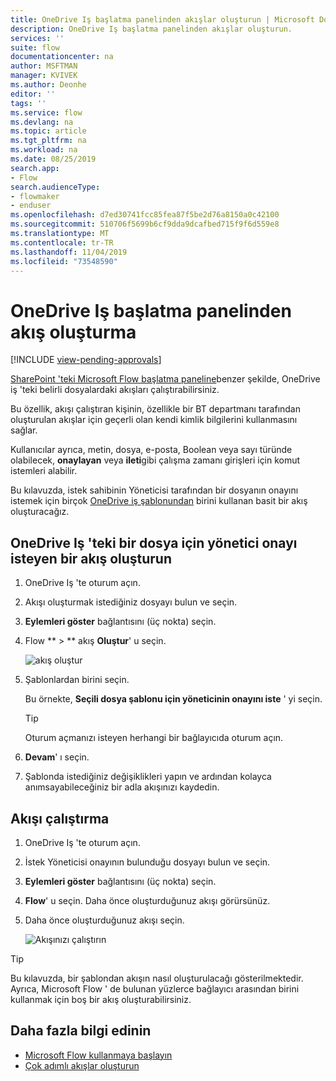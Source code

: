 ```yaml
---
title: OneDrive Iş başlatma panelinden akışlar oluşturun | Microsoft Docs
description: OneDrive Iş başlatma panelinden akışlar oluşturun.
services: ''
suite: flow
documentationcenter: na
author: MSFTMAN
manager: KVIVEK
ms.author: Deonhe
editor: ''
tags: ''
ms.service: flow
ms.devlang: na
ms.topic: article
ms.tgt_pltfrm: na
ms.workload: na
ms.date: 08/25/2019
search.app:
- Flow
search.audienceType:
- flowmaker
- enduser
ms.openlocfilehash: d7ed30741fcc85fea87f5be2d76a8150a0c42100
ms.sourcegitcommit: 510706f5699b6cf9dda9dcafbed715f9f6d559e8
ms.translationtype: MT
ms.contentlocale: tr-TR
ms.lasthandoff: 11/04/2019
ms.locfileid: "73548590"
---
```

# <a name="create-flows-from-the-onedrive-for-business-launch-panel"></a>OneDrive Iş başlatma panelinden akış oluşturma
[!INCLUDE [view-pending-approvals](includes/cc-rebrand.md)]

[SharePoint 'teki Microsoft Flow başlatma paneline](https://flow.microsoft.com/blog/introducing-flow-launch-panel-in-sharepoint-lists-and-libraries/)benzer şekilde, OneDrive iş 'teki belirli dosyalardaki akışları çalıştırabilirsiniz. 

Bu özellik, akışı çalıştıran kişinin, özellikle bir BT departmanı tarafından oluşturulan akışlar için geçerli olan kendi kimlik bilgilerini kullanmasını sağlar. 

Kullanıcılar ayrıca, metin, dosya, e-posta, Boolean veya sayı türünde olabilecek, **onaylayan** veya **ileti**gibi çalışma zamanı girişleri için komut istemleri alabilir.

Bu kılavuzda, istek sahibinin Yöneticisi tarafından bir dosyanın onayını istemek için birçok [OneDrive iş şablonundan](https://flow.microsoft.com/search/?q=OneDrive) birini kullanan basit bir akış oluşturacağız.

## <a name="create-a-flow-that-requests-manager-approval-for-a-file-in-onedrive-for-business"></a>OneDrive Iş 'teki bir dosya için yönetici onayı isteyen bir akış oluşturun

1. OneDrive Iş 'te oturum açın.
1. Akışı oluşturmak istediğiniz dosyayı bulun ve seçin.
1. **Eylemleri göster** bağlantısını (üç nokta) seçin.
1. Flow ** > ** akış **Oluştur**' u seçin.

     ![akış oluştur](./media/onedrive-launch-panel/create-flow.png) 

1. Şablonlardan birini seçin.

    Bu örnekte, **Seçili dosya şablonu için yöneticinin onayını iste** ' yi seçin.

     >[!TIP]
     >Oturum açmanızı isteyen herhangi bir bağlayıcıda oturum açın.

1. **Devam**' ı seçin.
1. Şablonda istediğiniz değişiklikleri yapın ve ardından kolayca anımsayabileceğiniz bir adla akışınızı kaydedin.

## <a name="run-the-flow"></a>Akışı çalıştırma

1. OneDrive Iş 'te oturum açın.
1. İstek Yöneticisi onayının bulunduğu dosyayı bulun ve seçin.
1. **Eylemleri göster** bağlantısını (üç nokta) seçin.
1. **Flow**' u seçin. Daha önce oluşturduğunuz akışı görürsünüz.
1. Daha önce oluşturduğunuz akışı seçin.

     ![Akışınızı çalıştırın](./media/onedrive-launch-panel/run-flow.png)


>[!TIP]
>Bu kılavuzda, bir şablondan akışın nasıl oluşturulacağı gösterilmektedir. Ayrıca, Microsoft Flow ' de bulunan yüzlerce bağlayıcı arasından birini kullanmak için boş bir akış oluşturabilirsiniz.

## <a name="learn-more"></a>Daha fazla bilgi edinin

- [Microsoft Flow kullanmaya başlayın](getting-started.md) 
- [Çok adımlı akışlar oluşturun](multi-step-logic-flow.md)
